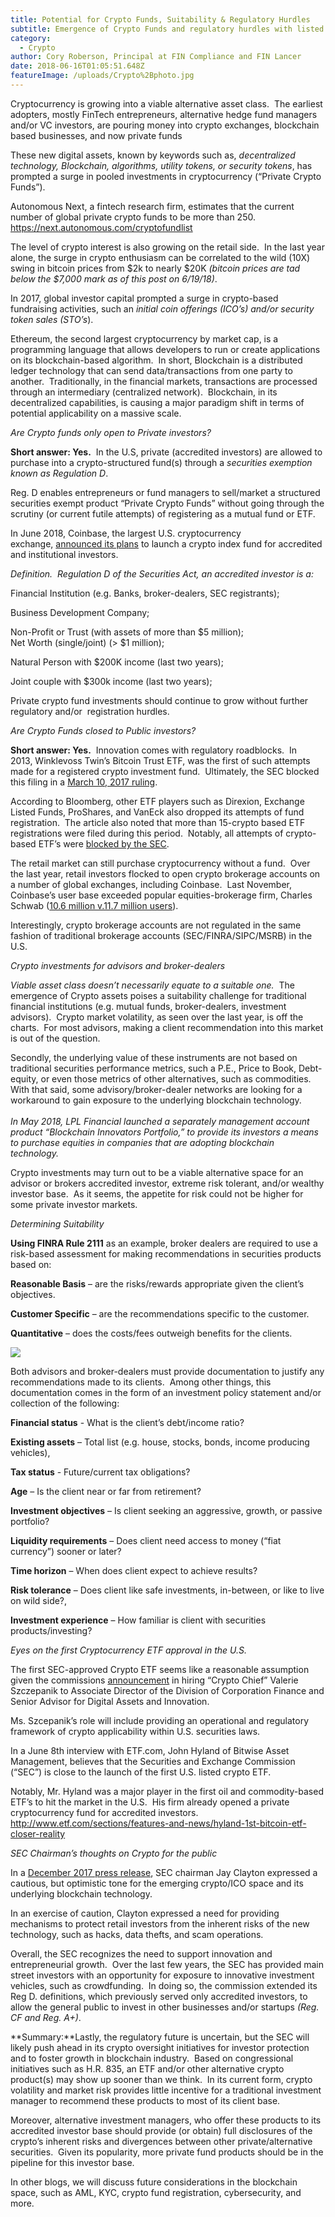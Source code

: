 ```yaml
---
title: Potential for Crypto Funds, Suitability & Regulatory Hurdles
subtitle: Emergence of Crypto Funds and regulatory hurdles with listed ETF’s
category:
  - Crypto
author: Cory Roberson, Principal at FIN Compliance and FIN Lancer
date: 2018-06-16T01:05:51.648Z
featureImage: /uploads/Crypto%2Bphoto.jpg
---
```

<!--StartFragment-->

Cryptocurrency is growing into a viable alternative asset class.  The earliest adopters, mostly FinTech entrepreneurs, alternative hedge fund managers and/or VC investors, are pouring money into crypto exchanges, blockchain based businesses, and now private funds

These new digital assets, known by keywords such as, *decentralized technology, Blockchain, algorithms, utility tokens, or security tokens*, has prompted a surge in pooled investments in cryptocurrency (“Private Crypto Funds”).

Autonomous Next, a fintech research firm, estimates that the current number of global private crypto funds to be more than 250.  https://next.autonomous.com/cryptofundlist

The level of crypto interest is also growing on the retail side.  In the last year alone, the surge in crypto enthusiasm can be correlated to the wild (10X) swing in bitcoin prices from $2k to nearly $20K *(bitcoin prices are tad below the $7,000 mark as of this post on 6/19/18)*.

In 2017, global investor capital prompted a surge in crypto-based fundraising activities, such an *initial coin offerings (ICO’s) and/or security token sales (STO’s*).  

Ethereum, the second largest cryptocurrency by market cap, is a programming language that allows developers to run or create applications on its blockchain-based algorithm.  In short, Blockchain is a distributed ledger technology that can send data/transactions from one party to another.  Traditionally, in the financial markets, transactions are processed through an intermediary (centralized network).  Blockchain, in its decentralized capabilities, is causing a major paradigm shift in terms of potential applicability on a massive scale. 

*Are Crypto funds only open to Private investors?*

**Short answer: Yes.**  In the U.S, private (accredited investors) are allowed to purchase into a crypto-structured fund(s) through a *securities exemption known as Regulation D*. 

Reg. D enables entrepreneurs or fund managers to sell/market a structured securities exempt product “Private Crypto Funds” without going through the scrutiny (or current futile attempts) of registering as a mutual fund or ETF. 

In June 2018, Coinbase, the largest U.S. cryptocurrency exchange, [announced its plans](http://fortune.com/2018/03/06/coinbase-bitcoin-cryptocurrency-fund/) to launch a crypto index fund for accredited and institutional investors. 

*Definition.  Regulation D of the Securities Act, an accredited investor is a:* 

Financial Institution (e.g. Banks, broker-dealers, SEC registrants);

Business Development Company;

Non-Profit or Trust (with assets of more than $5 million);\
Net Worth (single/joint) (> $1 million);

Natural Person with $200K income (last two years);

Joint couple with $300k income (last two years);

Private crypto fund investments should continue to grow without further regulatory and/or  registration hurdles.

*Are Crypto Funds closed to Public investors?*

**Short answer: Yes.**  Innovation comes with regulatory roadblocks.  In 2013, Winklevoss Twin’s Bitcoin Trust ETF, was the first of such attempts made for a registered crypto investment fund.  Ultimately, the SEC blocked this filing in a [March 10, 2017 ruling](https://www.sec.gov/rules/sro/batsbzx/2017/34-80206.pdf).

According to Bloomberg, other ETF players such as Direxion, Exchange Listed Funds, ProShares, and VanEck also dropped its attempts of fund registration.  The article also noted that more than 15-crypto based ETF registrations were filed during this period.  Notably, all attempts of crypto-based ETF’s were [blocked by the SEC](https://www.bloomberg.com/news/articles/2018-01-09/bitcoin-etfs-hit-regulatory-road-block-as-three-pull-petitions). 

The retail market can still purchase cryptocurrency without a fund.  Over the last year, retail investors flocked to open crypto brokerage accounts on a number of global exchanges, including Coinbase.  Last November, Coinbase’s user base exceeded popular equities-brokerage firm, Charles Schwab ([10.6 million v.11.7 million users](https://www.pymnts.com/blockchain/bitcoin/2017/cryptocurrency-coinbase-exceeds-charles-schwab-user-base/)).  

Interestingly, crypto brokerage accounts are not regulated in the same fashion of traditional brokerage accounts (SEC/FINRA/SIPC/MSRB) in the U.S.

*Crypto investments for advisors and broker-dealers*

*Viable asset class doesn’t necessarily equate to a suitable one.*  The emergence of Crypto assets poises a suitability challenge for traditional financial institutions (e.g. mutual funds, broker-dealers, investment advisors).  Crypto market volatility, as seen over the last year, is off the charts.  For most advisors, making a client recommendation into this market is out of the question. 

Secondly, the underlying value of these instruments are not based on traditional securities performance metrics, such a P.E., Price to Book, Debt-equity, or even those metrics of other alternatives, such as commodities.  With that said, some advisory/broker-dealer networks are looking for a workaround to gain exposure to the underlying blockchain technology. \
*\
In May 2018, LPL Financial launched a separately management account product “Blockchain Innovators Portfolio,” to provide its investors a means to purchase equities in companies that are adopting blockchain technology.* 

Crypto investments may turn out to be a viable alternative space for an advisor or brokers accredited investor, extreme risk tolerant, and/or wealthy investor base.  As it seems, the appetite for risk could not be higher for some private investor markets. 

*Determining Suitability*

**Using FINRA Rule 2111** as an example, broker dealers are required to use a risk-based assessment for making recommendations in securities products based on:

**Reasonable Basis** – are the risks/rewards appropriate given the client’s objectives.

**Customer Specific** – are the recommendations specific to the customer.

**Quantitative** – does the costs/fees outweigh benefits for the clients. 

[![](https://4.bp.blogspot.com/-4cxDNTJCAAk/WylRnKxUueI/AAAAAAAAIME/kdw3kxwAKCESW9yanIDf3nNF6xXQ4To5ACLcBGAs/s400/Crypto%2Bphoto%2B-%2B2.jpg)](https://4.bp.blogspot.com/-4cxDNTJCAAk/WylRnKxUueI/AAAAAAAAIME/kdw3kxwAKCESW9yanIDf3nNF6xXQ4To5ACLcBGAs/s1600/Crypto%2Bphoto%2B-%2B2.jpg)

Both advisors and broker-dealers must provide documentation to justify any recommendations made to its clients.  Among other things, this documentation comes in the form of an investment policy statement and/or collection of the following:

**Financial status** - What is the client’s debt/income ratio?

**Existing assets** – Total list (e.g. house, stocks, bonds, income producing vehicles),

**Tax status** - Future/current tax obligations?

**Age** – Is the client near or far from retirement?

**Investment objectives** – Is client seeking an aggressive, growth, or passive portfolio?

**Liquidity requirements** – Does client need access to money (“fiat currency”) sooner or later?  

**Time horizon** – When does client expect to achieve results?

**Risk tolerance** – Does client like safe investments, in-between, or like to live on wild side?,

**Investment experience** – How familiar is client with securities products/investing?

*Eyes on the first Cryptocurrency ETF approval in the U.S.*

The first SEC-approved Crypto ETF seems like a reasonable assumption given the commissions [announcement](https://www.sec.gov/news/press-release/2018-102) in hiring “Crypto Chief” Valerie Szczepanik to Associate Director of the Division of Corporation Finance and Senior Advisor for Digital Assets and Innovation.  

Ms. Szcepanik’s role will include providing an operational and regulatory framework of crypto applicability within U.S. securities laws.

In a June 8th interview with ETF.com, John Hyland of Bitwise Asset Management, believes that the Securities and Exchange Commission (“SEC”) is close to the launch of the first U.S. listed crypto ETF.

Notably, Mr. Hyland was a major player in the first oil and commodity-based ETF’s to hit the market in the U.S.  His firm already opened a private cryptocurrency fund for accredited investors.  http://www.etf.com/sections/features-and-news/hyland-1st-bitcoin-etf-closer-reality

*SEC Chairman’s thoughts on Crypto for the public*

In a [December 2017 press release](https://www.sec.gov/news/public-statement/statement-clayton-2017-12-11), SEC chairman Jay Clayton expressed a cautious, but optimistic tone for the emerging crypto/ICO space and its underlying blockchain technology. 

In an exercise of caution, Clayton expressed a need for providing mechanisms to protect retail investors from the inherent risks of the new technology, such as hacks, data thefts, and scam operations.

Overall, the SEC recognizes the need to support innovation and entrepreneurial growth.  Over the last few years, the SEC has provided main street investors with an opportunity for exposure to innovative investment vehicles, such as crowdfunding.  In doing so, the commission extended its Reg D. definitions, which previously served only accredited investors, to allow the general public to invest in other businesses and/or startups *(Reg. CF and Reg. A+)*.

**Summary:**Lastly, the regulatory future is uncertain, but the SEC will likely push ahead in its crypto oversight initiatives for investor protection and to foster growth in blockchain industry.  Based on congressional initiatives such as H.R. 835, an ETF and/or other alternative crypto product(s) may show up sooner than we think.  In its current form, crypto volatility and market risk provides little incentive for a traditional investment manager to recommend these products to most of its client base. 

Moreover, alternative investment managers, who offer these products to its accredited investor base should provide (or obtain) full disclosures of the crypto’s inherent risks and divergences between other private/alternative securities.  Given its popularity, more private fund products should be in the pipeline for this investor base. 

In other blogs, we will discuss future considerations in the blockchain space, such as AML, KYC, crypto fund registration, cybersecurity, and more. 

<!--EndFragment-->
